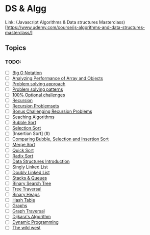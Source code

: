 # DS & Algg

Link: (Javascript Algorithms & Data structures Masterclass)[https://www.udemy.com/course/js-algorithms-and-data-structures-masterclass/]

## Topics

### TODO:

- [ ] [Big O Notation](#)
- [ ] [Analyzing Performance of Array and Objects](#)
- [ ] [Problem solving approach](#)
- [ ] [Problem solving patterns](#)
- [ ] [100% Optional challenges](#)
- [ ] [Recursion](#)
- [ ] [Recursion Problemsets](#)
- [ ] [Bonus Challenging Recursion Problems](#)
- [ ] [Seaching Algorithms](#)
- [ ] [Bubble Sort](#)
- [ ] [Selection Sort](#)
- [ ] [Insertion Sort] (#)
- [ ] [Comparing Bubble, Selection and Insertion Sort](#)
- [ ] [Merge Sort](#)
- [ ] [Quick Sort](#)
- [ ] [Radix Sort](#)
- [ ] [Data Structures Introduction](#)
- [ ] [Singly Linked List](#)
- [ ] [Doubly Linked List](#)
- [ ] [Stacks & Queues](#)
- [ ] [Binary Search Tree](#)
- [ ] [Tree Traversal](#)
- [ ] [Binary Heaps](#)
- [ ] [Hash Table](#)
- [ ] [Graphs](#)
- [ ] [Graph Traversal](#)
- [ ] [Dijkara's Algorithm](#)
- [ ] [Dynamic Programming](#)
- [ ] [The wild west](#)

